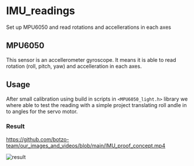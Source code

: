 # IMU_readings
Set up MPU6050 and read rotations and accellerations in each axes

## MPU6050

This sensor is an accellerometer gyroscope. It means it is able to read rotation (roll, pitch, yaw) and accelleration in each axes.

## Usage

After small calibration using build in scripts in `<MPU6050_light.h>` library we where able to test the reading with a simple project translating roll andle in to angles for the servo motor.

### Result

https://github.com/botzo-team/our_images_and_videos/blob/main/IMU_proof_concept.mp4

![result](https://github.com/botzo-team/our_images_and_videos/blob/main/IMU_proof_concept-ezgif.com-video-to-gif-converter.gif)
